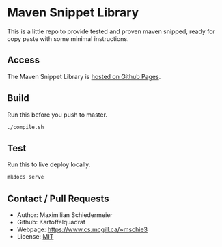 # Maven Snippet Library

This is a little repo to provide tested and proven maven snipped, ready for copy paste with some minimal instructions.

## Access

The Maven Snippet Library is [hosted on Github Pages](https://kartoffelquadrat.github.io/MavenSnippetLibrary).

## Build

Run this before you push to master.

```bash
./compile.sh
```

## Test

Run this to live deploy locally.

```bash
mkdocs serve
```

## Contact / Pull Requests

 * Author: Maximilian Schiedermeier
 * Github: Kartoffelquadrat
 * Webpage: https://www.cs.mcgill.ca/~mschie3
 * License: [MIT](https://opensource.org/licenses/MIT)

